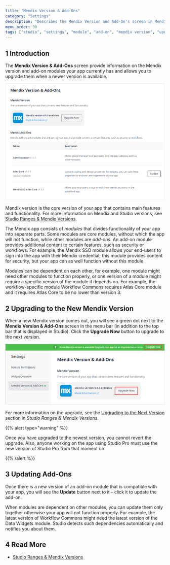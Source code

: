 ```yaml
---
title: "Mendix Version & Add-Ons"
category: "Settings"
description: "Describes the Mendix Version and Add-On's screen in Mendix Studio."
menu_order: 30
tags: ["studio", "settings", "module", "add-on", "mendix version", "update", "modules"]
---
```


## 1 Introduction

The **Mendix Version & Add-Ons** screen provide information on the Mendix version and add-on modules your app currently has and allows you to upgrade them when a newer version is available. 

![Mendix Version &Add-Ons Screen](attachments/settings-version-and-add-ons/version-and-add-ons-screen.png)

Mendix version is the core version of your app that contains main features and functionality. For more information on Mendix and Studio versions, see [Studio Ranges & Mendix Versions](general-versions).

The Mendix app consists of *modules* that divides functionality of your app into separate parts. Some modules are core modules, without which the app will not function, while other modules are *add-ons*. An add-on module provides additional content to certain features, such as security or workflows. For example, the Mendix SSO module allows your end-users to sign into the app with their Mendix credential; this module provides content for security, but your app can as well function without this module. 

Modules can be dependent on each other, for example, one module might need other modules to function properly, or one version of a module might require a specific version of the module it depends on. For example, the workflow-specific module Workflow Commons requires Atlas Core module and it requires Atlas Core to be no lower than version 3.

## 2 Upgrading to the New Mendix Version 

When a new Mendix version comes out, you will see a green dot next to the **Mendix Version & Add-Ons** screen in the menu bar (in addition to the top bar that is displayed in Studio). Click the **Upgrade Now** button to upgrade to the next version.

![Upgrade Now Button](attachments/settings-version-and-add-ons/upgrade-now-button.png)

For more information on the upgrade, see the [Upgrading to the Next Version](general-versions#upgrade) section in *Studio Ranges & Mendix Versions*.

{{% alert type="warning" %}} 

Once you have upgraded to the newest version, you cannot revert the upgrade. Also, anyone working on the app using Studio Pro must use the new version of Studio Pro from that moment on.

{{% /alert %}}    

## 3 Updating Add-Ons

Once there is a new version of an add-on module that is compatible with your app, you will see the **Update** button next to it – click it to update the add-on. 

When modules are dependent on other modules, you can update them only together otherwise your app will not function properly. For example, the latest version of  Workflow Commons might need the latest version of the Data Widgets module. Studio detects such dependencies automatically and notifies you about them. 

## 4 Read More

* [Studio Ranges & Mendix Versions](general-versions)
